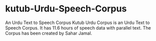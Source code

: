# kutub-Urdu-Speech-Corpus
An Urdu Text to Speech Corpus
Kutub Urdu Corpus is an Urdu Text to Speech Corpus.
It has 11.6 hours of speech data with parallel text.
The Corpus has been created by Sahar Jamal.

